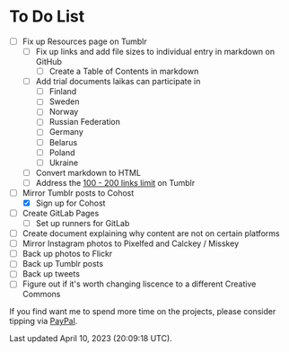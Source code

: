 # To Do List
- [ ] Fix up Resources page on Tumblr
  - [ ] Fix up links and add file sizes to individual entry in markdown on GitHub
    - [ ] Create a Table of Contents in markdown 
  - [ ] Add trial documents laikas can participate in
    - [ ] Finland
    - [ ] Sweden
    - [ ] Norway
    - [ ] Russian Federation
    - [ ] Germany
    - [ ] Belarus
    - [ ] Poland
    - [ ] Ukraine
  - [ ] Convert markdown to HTML 
  - [ ] Address the [100 - 200 links limit](https://ghostflowerdreams.tumblr.com/post/172971851062) on Tumblr
- [ ] Mirror Tumblr posts to Cohost
  - [x] Sign up for Cohost
- [ ] Create GitLab Pages
  - [ ] Set up runners for GitLab
- [ ] Create document explaining why content are not on certain platforms
- [ ] Mirror Instagram photos to Pixelfed and Calckey / Misskey
- [ ] Back up photos to Flickr
- [ ] Back up Tumblr posts
- [ ] Back up tweets
- [ ] Figure out if it's worth changing liscence to a different Creative Commons

If you find want me to spend more time on the projects, please consider tipping via [PayPal](https://paypal.me/bglamours).

Last updated April 10, 2023 (20:09:18 UTC).
